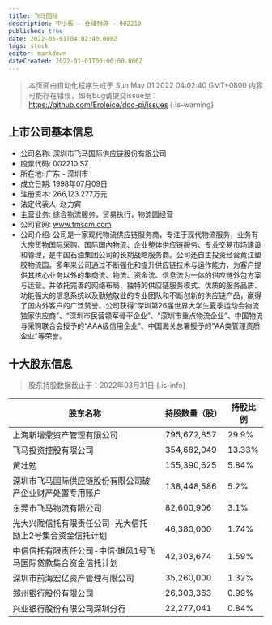 ```yaml
---
title: 飞马国际
description: 中小板 - 仓储物流 - 002210
published: true
date: 2022-05-01T04:02:40.000Z
tags: stock
editor: markdown
dateCreated: 2022-01-01T00:00:00.000Z
---
```


> 本页面由自动化程序生成于 Sun May 01 2022 04:02:40 GMT+0800
> 内容可能存在错误，如有bug请提交issue至：https://github.com/Eroleice/doc-pi/issues
{.is-warning}

## 上市公司基本信息
- 公司名称: 深圳市飞马国际供应链股份有限公司
- 股票代码: 002210.SZ
- 所在地: 广东 - 深圳市
- 成立日期: 1998年07月09日
- 注册资本: 266,123.277万元
- 法定代表人: 赵力宾
- 主营业务: 综合物流服务，贸易执行，物流园经营
- 公司官网: www.fmscm.com
- 公司介绍: 公司是一家现代物流供应链服务商，专注于现代物流服务，业务有大宗货物国际采购、国际国内物流、企业整体供应链服务、专业交易市场建设和管理，是中国石油集团公司的长期战略服务商。公司还自主投资经营黄江塑胶物流园。多年来公司通过不断强化和提升供应链技术与运作能力，为客户提供其核心业务以外的集商流、物流、资金流、信息流为一体的供应链外包方案与运营。并依托完善的网络布局、独特的供应链服务模式、优质的服务品质、功能强大的信息系统以及勤勉敬业的专业团队和不断创新的供应链产品，赢得了国内外客户的广泛赞誉。公司获得“深圳第26届世界大学生夏季运动会物流独家供应商”、“深圳市民营领军骨干企业”、“深圳市重点物流企业”、中国物流与采购联合会授予的“AAA级信用企业”、中国海关总署授予的“AA类管理资质企业”等荣誉。


## 十大股东信息
> 股东持股数据截止于：2022年03月31日
{.is-info}

| 股东名称 | 持股数量（股） | 持股比例 |
| --- | --- | --- |
| 上海新增鼎资产管理有限公司 | 795,672,857 | 29.9% |
| 飞马投资控股有限公司 | 354,682,049 | 13.33% |
| 黄壮勉 | 155,390,625 | 5.84% |
| 深圳市飞马国际供应链股份有限公司破产企业财产处置专用账户 | 138,448,586 | 5.2% |
| 东莞市飞马物流有限公司 | 82,600,906 | 3.1% |
| 光大兴陇信托有限责任公司-光大信托-励上2号集合资金信托计划 | 46,380,000 | 1.74% |
| 中信信托有限责任公司-中信·雄风1号飞马国际贷款集合资金信托计划 | 42,303,674 | 1.59% |
| 深圳市前海宏亿资产管理有限公司 | 35,260,000 | 1.32% |
| 郑州银行股份有限公司 | 26,303,363 | 0.99% |
| 兴业银行股份有限公司深圳分行 | 22,277,041 | 0.84% |





